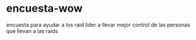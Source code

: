 # encuesta-wow
encuesta para ayudar a los raid lider a llevar mejor control de las personas que llevan a las raids
